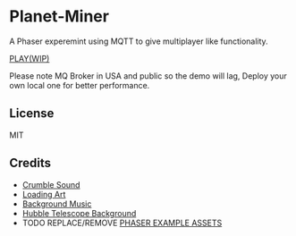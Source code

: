 # Planet-Miner

A Phaser experemint using MQTT to give multiplayer like functionality.

[PLAY(WIP)](http://planeteer.mooo.com)

Please note MQ Broker in USA and public so the demo will lag, Deploy your own local one for better performance.

## License

MIT

## Credits

- [Crumble Sound](http://soundbible.com/1886-Crumbling.html)
- [Loading Art](http://www.chris.com/ascii/index.php?art=nature/astronomy)
- [Background Music](https://www.dl-sounds.com/royalty-free/space-loop/)
- [Hubble Telescope Background](http://opengameart.org/content/space-background)
- TODO REPLACE/REMOVE [PHASER EXAMPLE ASSETS](https://github.com/photonstorm/phaser-examples/blob/master/examples/assets/warning%20-%20copyright.txt)
